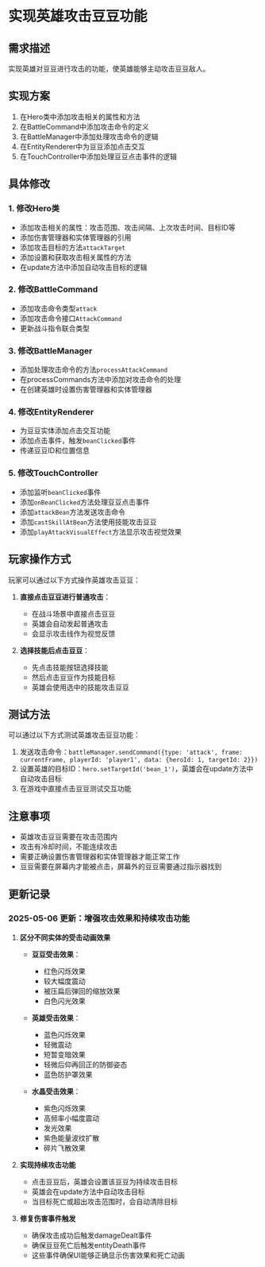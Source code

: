 # 实现英雄攻击豆豆功能

## 需求描述
实现英雄对豆豆进行攻击的功能，使英雄能够主动攻击豆豆敌人。

## 实现方案
1. 在Hero类中添加攻击相关的属性和方法
2. 在BattleCommand中添加攻击命令的定义
3. 在BattleManager中添加处理攻击命令的逻辑
4. 在EntityRenderer中为豆豆添加点击交互
5. 在TouchController中添加处理豆豆点击事件的逻辑

## 具体修改

### 1. 修改Hero类
- 添加攻击相关的属性：攻击范围、攻击间隔、上次攻击时间、目标ID等
- 添加伤害管理器和实体管理器的引用
- 添加攻击目标的方法`attackTarget`
- 添加设置和获取攻击相关属性的方法
- 在update方法中添加自动攻击目标的逻辑

### 2. 修改BattleCommand
- 添加攻击命令类型`attack`
- 添加攻击命令接口`AttackCommand`
- 更新战斗指令联合类型

### 3. 修改BattleManager
- 添加处理攻击命令的方法`processAttackCommand`
- 在processCommands方法中添加对攻击命令的处理
- 在创建英雄时设置伤害管理器和实体管理器

### 4. 修改EntityRenderer
- 为豆豆实体添加点击交互功能
- 添加点击事件，触发`beanClicked`事件
- 传递豆豆ID和位置信息

### 5. 修改TouchController
- 添加监听`beanClicked`事件
- 添加`onBeanClicked`方法处理豆豆点击事件
- 添加`attackBean`方法发送攻击命令
- 添加`castSkillAtBean`方法使用技能攻击豆豆
- 添加`playAttackVisualEffect`方法显示攻击视觉效果

## 玩家操作方式
玩家可以通过以下方式操作英雄攻击豆豆：

1. **直接点击豆豆进行普通攻击**：
   - 在战斗场景中直接点击豆豆
   - 英雄会自动发起普通攻击
   - 会显示攻击线作为视觉反馈

2. **选择技能后点击豆豆**：
   - 先点击技能按钮选择技能
   - 然后点击豆豆作为技能目标
   - 英雄会使用选中的技能攻击豆豆

## 测试方法
可以通过以下方式测试英雄攻击豆豆功能：
1. 发送攻击命令：`battleManager.sendCommand({type: 'attack', frame: currentFrame, playerId: 'player1', data: {heroId: 1, targetId: 2}})`
2. 设置英雄的目标ID：`hero.setTargetId('bean_1')`，英雄会在update方法中自动攻击目标
3. 在游戏中直接点击豆豆测试交互功能

## 注意事项
- 英雄攻击豆豆需要在攻击范围内
- 攻击有冷却时间，不能连续攻击
- 需要正确设置伤害管理器和实体管理器才能正常工作
- 豆豆需要在屏幕内才能被点击，屏幕外的豆豆需要通过指示器找到

## 更新记录

### 2025-05-06 更新：增强攻击效果和持续攻击功能

1. **区分不同实体的受击动画效果**
   - **豆豆受击效果**：
     - 红色闪烁效果
     - 较大幅度震动
     - 被压扁后弹回的缩放效果
     - 白色闪光效果

   - **英雄受击效果**：
     - 蓝色闪烁效果
     - 轻微震动
     - 短暂变暗效果
     - 轻微后仰再回正的防御姿态
     - 蓝色防护罩效果

   - **水晶受击效果**：
     - 紫色闪烁效果
     - 高频率小幅度震动
     - 发光效果
     - 紫色能量波纹扩散
     - 碎片飞散效果

2. **实现持续攻击功能**
   - 点击豆豆后，英雄会设置该豆豆为持续攻击目标
   - 英雄会在update方法中自动攻击目标
   - 当目标死亡或超出攻击范围时，会自动清除目标

3. **修复伤害事件触发**
   - 确保攻击成功后触发damageDealt事件
   - 确保豆豆死亡后触发entityDeath事件
   - 这些事件确保UI能够正确显示伤害效果和死亡动画
